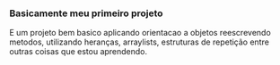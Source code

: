 ### Basicamente meu primeiro projeto 
 E um projeto bem basico aplicando orientacao a objetos
reescrevendo metodos, utilizando heranças, arraylists, estruturas de repetição
entre outras coisas que estou aprendendo.

